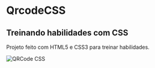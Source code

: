 # QrcodeCSS
## Treinando habilidades com CSS

Projeto feito com HTML5 e CSS3 para treinar habilidades.

![QRCode CSS](https://user-images.githubusercontent.com/78692465/232585438-7b460452-dcb4-4201-b126-fbde9a1bfc2d.png)
